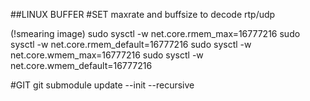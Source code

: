 
##LINUX BUFFER
#SET maxrate and buffsize to decode rtp/udp

(!smearing image)
sudo sysctl -w net.core.rmem_max=16777216
sudo sysctl -w net.core.rmem_default=16777216
sudo sysctl -w net.core.wmem_max=16777216
sudo sysctl -w net.core.wmem_default=16777216


#GIT
git submodule update --init --recursive
